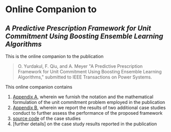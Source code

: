 # Online Companion to  
## ***A Predictive Prescription Framework for Unit Commitment Using Boosting Ensemble Learning Algorithms***

This is the online companion to the publication

> O. Yurdakul, F. Qiu, and A. Meyer "A Predictive Prescription Framework for Unit Commitment Using Boosting Ensemble Learning Algorithms," 
> submitted to IEEE Transactions on Power Systems.

This online companion contains
1. [Appendix A](), wherein we furnish the notation and the mathematical formulation of the unit commitment problem employed in the publication
2. [Appendix B](), wherein we report the results of two additional case studies conduct to further assess the performance of the proposed framework
3. [source code]() of the case studies
4. [further details] on the case study results reported in the publication

